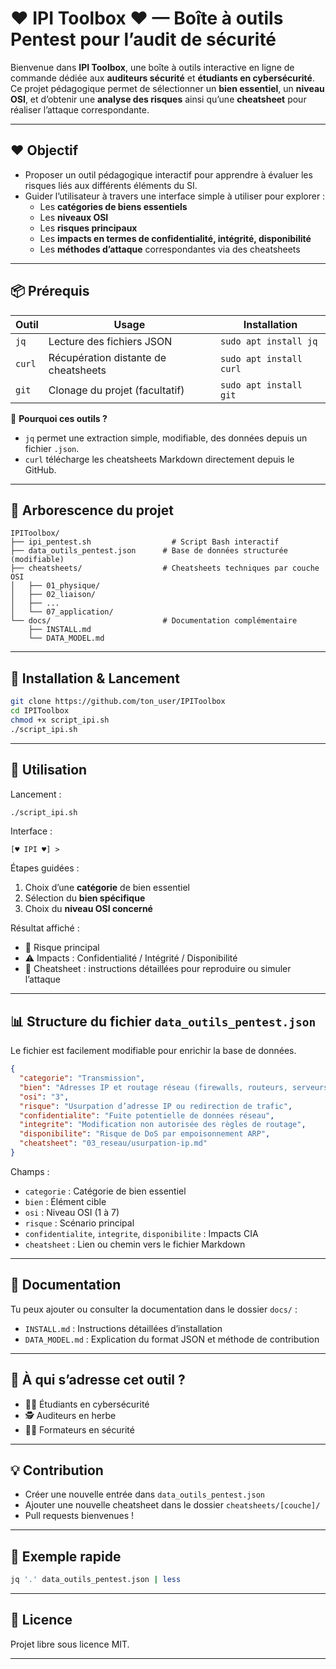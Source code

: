 
# ♥ IPI Toolbox ♥ — Boîte à outils Pentest pour l’audit de sécurité

Bienvenue dans **IPI Toolbox**, une boîte à outils interactive en ligne de commande dédiée aux **auditeurs sécurité** et **étudiants en cybersécurité**.  
Ce projet pédagogique permet de sélectionner un **bien essentiel**, un **niveau OSI**, et d’obtenir une **analyse des risques** ainsi qu’une **cheatsheet** pour réaliser l’attaque correspondante.

---

## ❤️ Objectif

- Proposer un outil pédagogique interactif pour apprendre à évaluer les risques liés aux différents éléments du SI.
- Guider l’utilisateur à travers une interface simple à utiliser pour explorer :
  - Les **catégories de biens essentiels**
  - Les **niveaux OSI**
  - Les **risques principaux**
  - Les **impacts en termes de confidentialité, intégrité, disponibilité**
  - Les **méthodes d’attaque** correspondantes via des cheatsheets

---

## 📦 Prérequis

| Outil       | Usage                                 | Installation                   |
|-------------|----------------------------------------|--------------------------------|
| `jq`        | Lecture des fichiers JSON              | `sudo apt install jq`          |
| `curl`      | Récupération distante de cheatsheets   | `sudo apt install curl`        |
| `git`       | Clonage du projet (facultatif)         | `sudo apt install git`         |

📌 **Pourquoi ces outils ?**  
- `jq` permet une extraction simple, modifiable, des données depuis un fichier `.json`.  
- `curl` télécharge les cheatsheets Markdown directement depuis le GitHub.  

---

## 📁 Arborescence du projet

```
IPIToolbox/
├── ipi_pentest.sh                  # Script Bash interactif
├── data_outils_pentest.json      # Base de données structurée (modifiable)
├── cheatsheets/                  # Cheatsheets techniques par couche OSI
│   ├── 01_physique/
│   ├── 02_liaison/
│   ├── ...
│   └── 07_application/
└── docs/                         # Documentation complémentaire
    ├── INSTALL.md
    └── DATA_MODEL.md
```

---

## 🚀 Installation & Lancement

```bash
git clone https://github.com/ton_user/IPIToolbox
cd IPIToolbox
chmod +x script_ipi.sh
./script_ipi.sh
```

---

## 🧭 Utilisation

Lancement :

```bash
./script_ipi.sh
```

Interface :

```
[♥ IPI ♥] > 
```

Étapes guidées :
1. Choix d’une **catégorie** de bien essentiel
2. Sélection du **bien spécifique**
3. Choix du **niveau OSI concerné**

Résultat affiché :
- 🔐 Risque principal
- ⚠️ Impacts : Confidentialité / Intégrité / Disponibilité
- 📄 Cheatsheet : instructions détaillées pour reproduire ou simuler l’attaque

---

## 📊 Structure du fichier `data_outils_pentest.json`

Le fichier est facilement modifiable pour enrichir la base de données.

```json
{
  "categorie": "Transmission",
  "bien": "Adresses IP et routage réseau (firewalls, routeurs, serveurs)",
  "osi": "3",
  "risque": "Usurpation d’adresse IP ou redirection de trafic",
  "confidentialite": "Fuite potentielle de données réseau",
  "integrite": "Modification non autorisée des règles de routage",
  "disponibilite": "Risque de DoS par empoisonnement ARP",
  "cheatsheet": "03_reseau/usurpation-ip.md"
}
```

Champs :
- `categorie` : Catégorie de bien essentiel
- `bien` : Élément cible
- `osi` : Niveau OSI (1 à 7)
- `risque` : Scénario principal
- `confidentialite`, `integrite`, `disponibilite` : Impacts CIA
- `cheatsheet` : Lien ou chemin vers le fichier Markdown

---

## 📘 Documentation

Tu peux ajouter ou consulter la documentation dans le dossier `docs/` :

- `INSTALL.md` : Instructions détaillées d’installation
- `DATA_MODEL.md` : Explication du format JSON et méthode de contribution

---

## 🧠 À qui s’adresse cet outil ?

- 🧑‍🎓 Étudiants en cybersécurité
- 🕵️ Auditeurs en herbe
- 👨‍🏫 Formateurs en sécurité

---

## 💡 Contribution

- Créer une nouvelle entrée dans `data_outils_pentest.json`
- Ajouter une nouvelle cheatsheet dans le dossier `cheatsheets/[couche]/`
- Pull requests bienvenues !

---

## 🧪 Exemple rapide

```bash
jq '.' data_outils_pentest.json | less
```

---

## 📜 Licence

Projet libre sous licence MIT.

---
